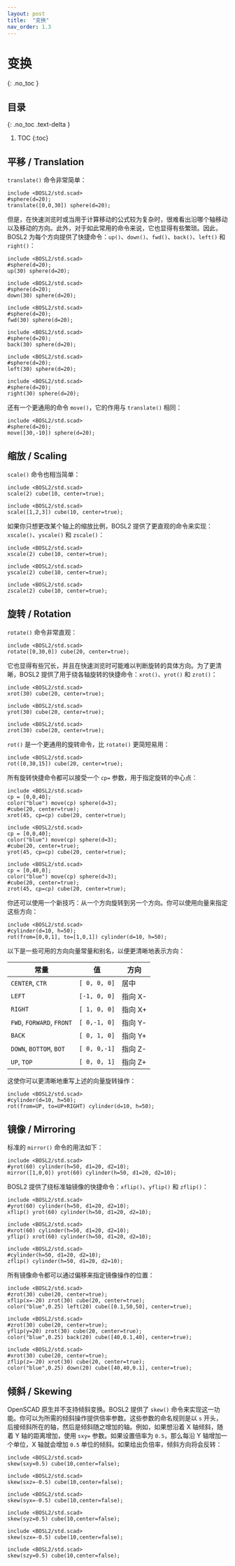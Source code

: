 ```yaml
---
layout: post
title:  "变换"
nav_order: 1.3
---
```

# 变换

{: .no_toc }

## 目录
{: .no_toc .text-delta }

1. TOC
{:toc}

## 平移 / Translation

`translate()` 命令非常简单：

```openscad
include <BOSL2/std.scad>
#sphere(d=20);
translate([0,0,30]) sphere(d=20);
```

但是，在快速浏览时或当用于计算移动的公式较为复杂时，很难看出沿哪个轴移动以及移动的方向。此外，对于如此常用的命令来说，它也显得有些繁琐。因此，BOSL2 为每个方向提供了快捷命令：`up()`、`down()`、`fwd()`、`back()`、`left()` 和 `right()`：

```openscad
include <BOSL2/std.scad>
#sphere(d=20);
up(30) sphere(d=20);
```

```openscad
include <BOSL2/std.scad>
#sphere(d=20);
down(30) sphere(d=20);
```

```openscad
include <BOSL2/std.scad>
#sphere(d=20);
fwd(30) sphere(d=20);
```

```openscad
include <BOSL2/std.scad>
#sphere(d=20);
back(30) sphere(d=20);
```

```openscad
include <BOSL2/std.scad>
#sphere(d=20);
left(30) sphere(d=20);
```

```openscad
include <BOSL2/std.scad>
#sphere(d=20);
right(30) sphere(d=20);
```

还有一个更通用的命令 `move()`，它的作用与 `translate()` 相同：
```openscad
include <BOSL2/std.scad>
#sphere(d=20);
move([30,-10]) sphere(d=20);
```

## 缩放 / Scaling

`scale()` 命令也相当简单：

```openscad
include <BOSL2/std.scad>
scale(2) cube(10, center=true);
```

```openscad
include <BOSL2/std.scad>
scale([1,2,3]) cube(10, center=true);
```

如果你只想更改某个轴上的缩放比例，BOSL2 提供了更直观的命令来实现：`xscale()`、`yscale()` 和 `zscale()`：

```openscad
include <BOSL2/std.scad>
xscale(2) cube(10, center=true);
```
```openscad
include <BOSL2/std.scad>
yscale(2) cube(10, center=true);
```
```openscad
include <BOSL2/std.scad>
zscale(2) cube(10, center=true);
```


## 旋转 / Rotation

`rotate()` 命令非常直观：

```openscad
include <BOSL2/std.scad>
rotate([0,30,0]) cube(20, center=true);
```

它也显得有些冗长，并且在快速浏览时可能难以判断旋转的具体方向。为了更清晰，BOSL2 提供了用于绕各轴旋转的快捷命令：`xrot()`、`yrot()` 和 `zrot()`：

```openscad
include <BOSL2/std.scad>
xrot(30) cube(20, center=true);
```

```openscad
include <BOSL2/std.scad>
yrot(30) cube(20, center=true);
```

```openscad
include <BOSL2/std.scad>
zrot(30) cube(20, center=true);
```

`rot()` 是一个更通用的旋转命令，比 `rotate()` 更简短易用：

```openscad
include <BOSL2/std.scad>
rot([0,30,15]) cube(20, center=true);
```

所有旋转快捷命令都可以接受一个 `cp=` 参数，用于指定旋转的中心点：

```openscad
include <BOSL2/std.scad>
cp = [0,0,40];
color("blue") move(cp) sphere(d=3);
#cube(20, center=true);
xrot(45, cp=cp) cube(20, center=true);
```

```openscad
include <BOSL2/std.scad>
cp = [0,0,40];
color("blue") move(cp) sphere(d=3);
#cube(20, center=true);
yrot(45, cp=cp) cube(20, center=true);
```

```openscad
include <BOSL2/std.scad>
cp = [0,40,0];
color("blue") move(cp) sphere(d=3);
#cube(20, center=true);
zrot(45, cp=cp) cube(20, center=true);
```

你还可以使用一个新技巧：从一个方向旋转到另一个方向。你可以使用向量来指定这些方向：

```openscad
include <BOSL2/std.scad>
#cylinder(d=10, h=50);
rot(from=[0,0,1], to=[1,0,1]) cylinder(d=10, h=50);
```

以下是一些可用的方向向量常量和别名，以便更清晰地表示方向：

常量                       | 值          | 方向  
-------------------------- | ----------- | --------------  
`CENTER`, `CTR`            | `[ 0, 0, 0]` | 居中  
`LEFT`                     | `[-1, 0, 0]` | 指向 X-  
`RIGHT`                    | `[ 1, 0, 0]` | 指向 X+  
`FWD`, `FORWARD`, `FRONT`  | `[ 0,-1, 0]` | 指向 Y-  
`BACK`                     | `[ 0, 1, 0]` | 指向 Y+  
`DOWN`, `BOTTOM`, `BOT`    | `[ 0, 0,-1]` | 指向 Z-  
`UP`, `TOP`                | `[ 0, 0, 1]` | 指向 Z+  

这使你可以更清晰地重写上述的向量旋转操作：

```openscad
include <BOSL2/std.scad>
#cylinder(d=10, h=50);
rot(from=UP, to=UP+RIGHT) cylinder(d=10, h=50);
```

## 镜像 / Mirroring

标准的 `mirror()` 命令的用法如下：

```openscad
include <BOSL2/std.scad>
#yrot(60) cylinder(h=50, d1=20, d2=10);
mirror([1,0,0]) yrot(60) cylinder(h=50, d1=20, d2=10);
```

BOSL2 提供了绕标准轴镜像的快捷命令：`xflip()`、`yflip()` 和 `zflip()`：

```openscad
include <BOSL2/std.scad>
#yrot(60) cylinder(h=50, d1=20, d2=10);
xflip() yrot(60) cylinder(h=50, d1=20, d2=10);
```

```openscad
include <BOSL2/std.scad>
#xrot(60) cylinder(h=50, d1=20, d2=10);
yflip() xrot(60) cylinder(h=50, d1=20, d2=10);
```

```openscad
include <BOSL2/std.scad>
#cylinder(h=50, d1=20, d2=10);
zflip() cylinder(h=50, d1=20, d2=10);
```

所有镜像命令都可以通过偏移来指定镜像操作的位置：

```openscad
include <BOSL2/std.scad>
#zrot(30) cube(20, center=true);
xflip(x=-20) zrot(30) cube(20, center=true);
color("blue",0.25) left(20) cube([0.1,50,50], center=true);
```

```openscad
include <BOSL2/std.scad>
#zrot(30) cube(20, center=true);
yflip(y=20) zrot(30) cube(20, center=true);
color("blue",0.25) back(20) cube([40,0.1,40], center=true);
```

```openscad
include <BOSL2/std.scad>
#xrot(30) cube(20, center=true);
zflip(z=-20) xrot(30) cube(20, center=true);
color("blue",0.25) down(20) cube([40,40,0.1], center=true);
```


## 倾斜 / Skewing

OpenSCAD 原生并不支持倾斜变换。BOSL2 提供了 `skew()` 命令来实现这一功能。你可以为所需的倾斜操作提供倍率参数。这些参数的命名规则是以 `s` 开头，后接倾斜所在的轴，然后是倾斜随之增加的轴。例如，如果想沿着 X 轴倾斜，随着 Y 轴的距离增加，使用 `sxy=` 参数。如果设置倍率为 `0.5`，那么每沿 Y 轴增加一个单位，X 轴就会增加 `0.5` 单位的倾斜。如果给出负倍率，倾斜方向将会反转：

```openscad
include <BOSL2/std.scad>
skew(sxy=0.5) cube(10,center=false);
```

```openscad
include <BOSL2/std.scad>
skew(sxz=-0.5) cube(10,center=false);
```

```openscad
include <BOSL2/std.scad>
skew(syx=-0.5) cube(10,center=false);
```

```openscad
include <BOSL2/std.scad>
skew(syz=0.5) cube(10,center=false);
```

```openscad
include <BOSL2/std.scad>
skew(szx=-0.5) cube(10,center=false);
```

```openscad
include <BOSL2/std.scad>
skew(szy=0.5) cube(10,center=false);
```


